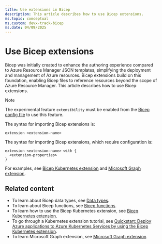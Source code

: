 ```yaml
---
title: Use extensions in Bicep
description: This article describes how to use Bicep extensions.
ms.topic: conceptual
ms.custom: devx-track-bicep
ms.date: 04/09/2025
---
```


# Use Bicep extensions

Bicep was initially created to enhance the authoring experience compared to Azure Resource Manager JSON templates, simplifying the deployment and management of Azure resources. Bicep extensions build on this foundation, enabling Bicep files to reference resources beyond the scope of Azure Resource Manager. This article describes how to use Bicep extensions.

> [!NOTE]
> The experimental feature `extensibility` must be enabled from the [Bicep config file](./bicep-config.md#enable-experimental-features) to use this feature.

The syntax for importing Bicep extensions is:

```bicep
extension <extension-name>
```

The syntax for importing Bicep extensions, which require configuration is:

```bicep
extension <extension-name> with {
  <extension-properties>
}
```

For examples, see [Bicep Kubernetes extension](./bicep-kubernetes-extension.md) and [Microsoft Graph extension](https://aka.ms/graphbicep).

## Related content

- To learn about Bicep data types, see [Data types](./data-types.md).
- To learn about Bicep functions, see [Bicep functions](./bicep-functions.md).
- To learn how to use the Bicep Kubernetes extension, see [Bicep Kubernetes extension](./bicep-kubernetes-extension.md).
- To go through a Kubernetes extension tutorial, see [Quickstart: Deploy Azure applications to Azure Kubernetes Services by using the Bicep Kubernetes extension](/azure/aks/learn/quick-kubernetes-deploy-bicep-kubernetes-extension).
- To learn Microsoft Graph extension, see [Microsoft Graph extension](https://aka.ms/graphbicep).
